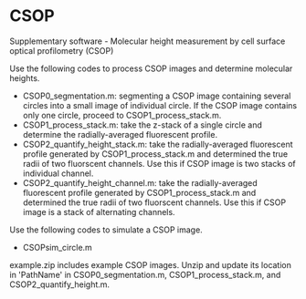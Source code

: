# CSOP
Supplementary software - Molecular height measurement by cell surface optical profilometry (CSOP)

Use the following codes to process CSOP images and determine molecular heights.

- CSOP0_segmentation.m: segmenting a CSOP image containing several circles into a small image of individual circle. If the CSOP image contains only one circle, proceed to CSOP1_process_stack.m.
- CSOP1_process_stack.m: take the z-stack of a single circle and determine the radially-averaged fluorescent profile.
- CSOP2_quantify_height_stack.m: take the radially-averaged fluorescent profile generated by CSOP1_process_stack.m and determined the true radii of two fluorscent channels. Use this if CSOP image is two stacks of individual channel.
- CSOP2_quantify_height_channel.m: take the radially-averaged fluorescent profile generated by CSOP1_process_stack.m and determined the true radii of two fluorscent channels. Use this if CSOP image is a stack of alternating channels.

Use the following codes to simulate a CSOP image.

- CSOPsim_circle.m

example.zip includes example CSOP images. Unzip and update its location in 'PathName' in CSOP0_segmentation.m, CSOP1_process_stack.m, and CSOP2_quantify_height.m. 
